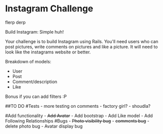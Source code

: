 Instagram Challenge
===================
flerp derp

Build Instagram: Simple huh!

Your challenge is to build Instagram using Rails. You'll need users who can post pictures, write comments on pictures and like a picture. It will need to look like the instagrams website or better. 

Breakdown of models:
- User
- Post
- Comment/description
- Like

Bonus if you can add filters :P 

##TO DO
  #Tests
    - more testing on comments
    - factory girl? 
    - shoudla? 

  #Add functionality
    - ~~Add Avatar~~
    - Add bootstrap
    - Add Like model
    - Add Following Relationships
  #Bugs
    - ~~Photo visibility bug~~
    - ~~comments bug~~
    - delete photo bug
    - Avatar display bug



